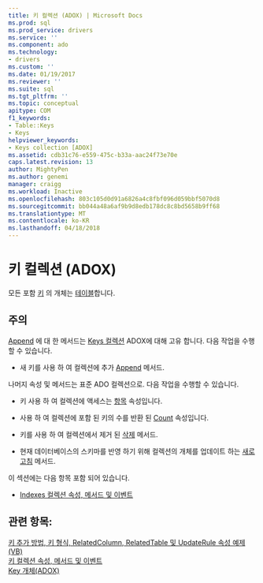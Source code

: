 ```yaml
---
title: 키 컬렉션 (ADOX) | Microsoft Docs
ms.prod: sql
ms.prod_service: drivers
ms.service: ''
ms.component: ado
ms.technology:
- drivers
ms.custom: ''
ms.date: 01/19/2017
ms.reviewer: ''
ms.suite: sql
ms.tgt_pltfrm: ''
ms.topic: conceptual
apitype: COM
f1_keywords:
- Table::Keys
- Keys
helpviewer_keywords:
- Keys collection [ADOX]
ms.assetid: cdb31c76-e559-475c-b33a-aac24f73e70e
caps.latest.revision: 13
author: MightyPen
ms.author: genemi
manager: craigg
ms.workload: Inactive
ms.openlocfilehash: 803c105d0d91a6826a4c8fbf096d059bbf5070d8
ms.sourcegitcommit: bb044a48a6af9b9d8edb178dc8c8bd5658b9ff68
ms.translationtype: MT
ms.contentlocale: ko-KR
ms.lasthandoff: 04/18/2018
---
```

# <a name="keys-collection-adox"></a>키 컬렉션 (ADOX)
모든 포함 [키](../../../ado/reference/adox-api/key-object-adox.md) 의 개체는 [테이블](../../../ado/reference/adox-api/table-object-adox.md)합니다.  
  
## <a name="remarks"></a>주의  
 [Append](../../../ado/reference/adox-api/append-method-adox-keys.md) 에 대 한 메서드는 [Keys 컬렉션](../../../ado/reference/adox-api/keys-collection-adox.md) ADOX에 대해 고유 합니다. 다음 작업을 수행할 수 있습니다.  
  
-   새 키를 사용 하 여 컬렉션에 추가 [Append](../../../ado/reference/adox-api/append-method-adox-keys.md) 메서드.  
  
 나머지 속성 및 메서드는 표준 ADO 컬렉션으로. 다음 작업을 수행할 수 있습니다.  
  
-   키 사용 하 여 컬렉션에 액세스는 [항목](../../../ado/reference/ado-api/item-property-ado.md) 속성입니다.  
  
-   사용 하 여 컬렉션에 포함 된 키의 수를 반환 된 [Count](../../../ado/reference/ado-api/count-property-ado.md) 속성입니다.  
  
-   키를 사용 하 여 컬렉션에서 제거 된 [삭제](../../../ado/reference/adox-api/delete-method-adox-collections.md) 메서드.  
  
-   현재 데이터베이스의 스키마를 반영 하기 위해 컬렉션의 개체를 업데이트 하는 [새로 고침](../../../ado/reference/ado-api/refresh-method-ado.md) 메서드.  
  
 이 섹션에는 다음 항목 포함 되어 있습니다.  
  
-   [Indexes 컬렉션 속성, 메서드 및 이벤트](../../../ado/reference/adox-api/indexes-collection-properties-methods-and-events.md)  
  
## <a name="see-also"></a>관련 항목:  
 [키 추가 방법, 키 형식, RelatedColumn, RelatedTable 및 UpdateRule 속성 예제 (VB)](../../../ado/reference/adox-api/keys-append-method-key-type-relatedcolumn-relatedtable-example-vb.md)   
 [키 컬렉션 속성, 메서드 및 이벤트](../../../ado/reference/adox-api/keys-collection-properties-methods-and-events.md)   
 [Key 개체(ADOX)](../../../ado/reference/adox-api/key-object-adox.md)
